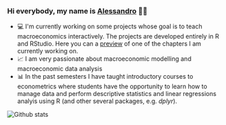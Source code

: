 ### Hi everybody, my name is [Alessandro](https://www.alessandrobramucci.com/) 👋😃

- 💻 I'm currently working on some projects whose goal is to teach macroeconomics interactively. The projects are developed entirely in R and RStudio. Here you can a [preview](https://wiposim-fiscalpolicy-course.netlify.app/) of one of the chapters I am currently working on.
- 📈 I am very passionate about macroeconomic modelling and macroeconomic data analysis
- 📊 In the past semesters I have taught introductory courses to econometrics where students have the opportunity to learn how to manage data and perform descriptive statistics and linear regressions analyis using R (and other several packages, e.g. *dplyr*).

![Github stats](https://github-readme-stats.vercel.app/api?username=Alessandro1984&theme=highcontrast&show_icons=true&count_private=true)
